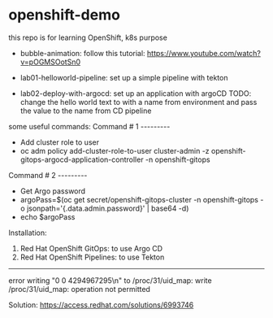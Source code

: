 # openshift-demo

this repo is for learning OpenShift, k8s purpose

- bubble-animation: follow this tutorial: https://www.youtube.com/watch?v=pOGMSOotSn0

- lab01-helloworld-pipeline: set up a simple pipeline with tekton

- lab02-deploy-with-argocd: set up an application with argoCD
TODO: change the hello world text to with a name from environment and pass the value to the name from CD pipeline

some useful commands:
Command # 1 --------- 
- Add cluster role to user 
- oc adm policy add-cluster-role-to-user cluster-admin -z openshift-gitops-argocd-application-controller -n openshift-gitops 

Command # 2 --------- 
- Get Argo password 
- argoPass=$(oc get secret/openshift-gitops-cluster -n openshift-gitops -o jsonpath='{.data.admin\.password}' | base64 -d)
- echo $argoPass 


Installation:
1. Red Hat OpenShift GitOps: to use Argo CD
2. Red Hat OpenShift Pipelines: to use Tekton




----
error writing "0 0 4294967295\n" to /proc/31/uid_map: write /proc/31/uid_map: operation not permitted

Solution: https://access.redhat.com/solutions/6993746